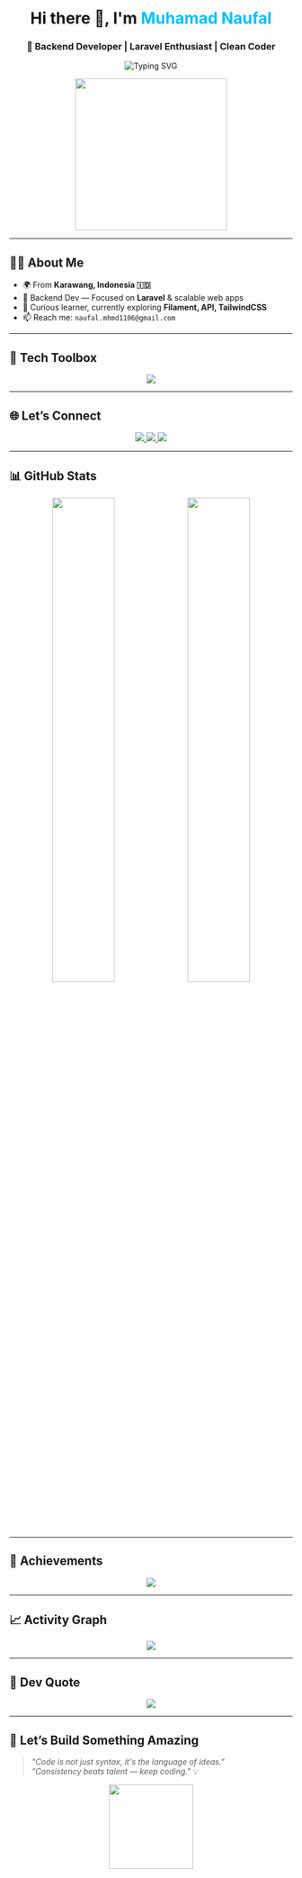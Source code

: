 <!-- 🌟 GitHub Profile: Clean, Modern & Laravel-Focused -->

<h1 align="center">Hi there 👋, I'm <span style="color:#00BFFF">Muhamad Naufal</span></h1>
<h3 align="center">🧠 Backend Developer | Laravel Enthusiast | Clean Coder</h3>

<p align="center">
  <img src="https://readme-typing-svg.demolab.com?font=Fira+Code&duration=3000&pause=1000&color=00BFFF&center=true&vCenter=true&width=500&lines=Clean+Code+Advocate+%F0%9F%96%A5%EF%B8%8F;Coffee+Fueled+Night+Coder+%E2%98%95;Building+Scalable+Web+Apps+%F0%9F%92%BB;Always+Learning+Something+New+%F0%9F%93%9A" alt="Typing SVG" />
</p>

<p align="center">
  <img src="https://cdn.dribbble.com/users/1028334/screenshots/6220885/dev.gif" width="270" />
</p>

---

## 🧑‍💻 About Me

- 🌍 From **Karawang, Indonesia 🇮🇩**
- 🧰 Backend Dev — Focused on **Laravel** & scalable web apps
- 🧠 Curious learner, currently exploring **Filament, API, TailwindCSS**
- 📫 Reach me: `naufal.mhmd1106@gmail.com`

---

## 🧰 Tech Toolbox

<p align="center">
  <img src="https://skillicons.dev/icons?i=php,laravel,js,html,css,bootstrap,mysql,postman,vscode,github,git,codeigniter,firebase,figma,nodejs,react" />
</p>

---

## 🌐 Let’s Connect

<p align="center">
  <a href="https://www.linkedin.com/in/usernameanda/" target="_blank">
    <img src="https://img.shields.io/badge/LinkedIn-0077B5?style=for-the-badge&logo=linkedin&logoColor=white" />
  </a>
  <a href="https://wa.me/6281573635413" target="_blank">
    <img src="https://img.shields.io/badge/WhatsApp-25D366?style=for-the-badge&logo=whatsapp&logoColor=white" />
  </a>
  <a href="mailto:naufal.mhmd1106@gmail.com">
    <img src="https://img.shields.io/badge/Gmail-EA4335?style=for-the-badge&logo=gmail&logoColor=white" />
  </a>
</p>

---

## 📊 GitHub Stats

<p align="center">
  <img src="https://github-readme-stats.vercel.app/api?username=muhamad-naufal-666&show_icons=true&theme=radical&hide_border=true" width="47%" />
  <img src="https://github-readme-streak-stats.herokuapp.com?user=muhamad-naufal-666&theme=radical&hide_border=true" width="47%" />
</p>

---

## 🏅 Achievements

<p align="center">
  <img src="https://github-profile-trophy.vercel.app/?username=muhamad-naufal-666&theme=onedark&no-frame=true&column=6&margin-w=5&margin-h=5" />
</p>

---

## 📈 Activity Graph

<p align="center">
  <img src="https://github-readme-activity-graph.vercel.app/graph?username=muhamad-naufal-666&theme=tokyo-night&hide_border=true" />
</p>

---

## 💬 Dev Quote

<p align="center">
  <img src="https://quotes-github-readme.vercel.app/api?type=horizontal&theme=dark" />
</p>

---

## 🚀 Let’s Build Something Amazing

> _"Code is not just syntax, it's the language of ideas."_  
> _"Consistency beats talent — keep coding."_ 💡

<p align="center">
  <img src="https://media.giphy.com/media/qgQUggAC3Pfv687qPC/giphy.gif" width="150" />
</p>
